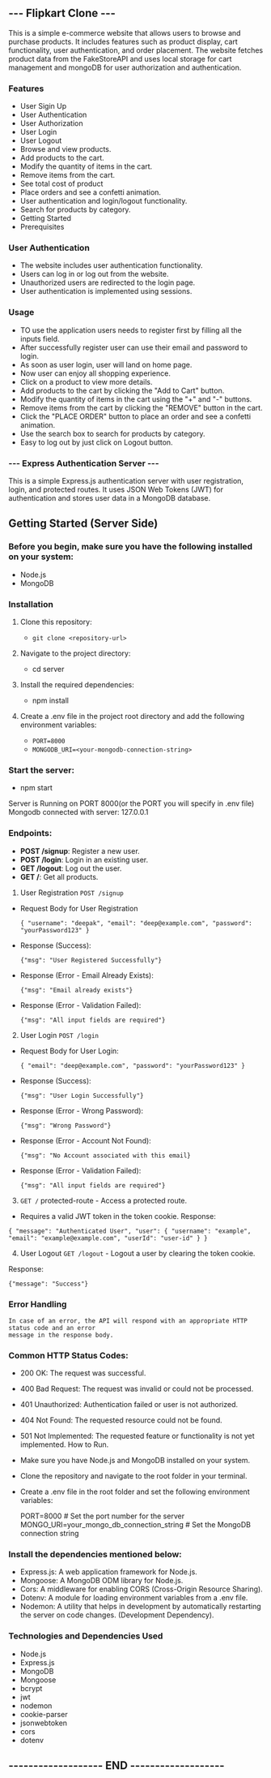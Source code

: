## --- Flipkart Clone --- ##
This is a simple e-commerce website that allows users to browse and purchase products. 
It includes features such as product display, cart functionality, user authentication, 
and order placement. The website fetches product data from the FakeStoreAPI and uses 
local storage for cart management and mongoDB for user authorization and authentication.

### Features
  - User Sigin Up
  - User Authentication
  - User Authorization
  - User Login
  - User Logout
  - Browse and view products.
  - Add products to the cart.
  - Modify the quantity of items in the cart.
  - Remove items from the cart.
  - See total cost of product
  - Place orders and see a confetti animation.
  - User authentication and login/logout functionality.
  - Search for products by category.
  - Getting Started
  - Prerequisites

### User Authentication
  - The website includes user authentication functionality.
  - Users can log in or log out from the website.
  - Unauthorized users are redirected to the login page.
  - User authentication is implemented using sessions.

### Usage
  - TO use the application users needs to register first by filling all the inputs field.
  - After successfully register user can use their email and password to login.
  - As soon as user login, user will land on home page.
  - Now user can enjoy all shopping experience.
  - Click on a product to view more details.
  - Add products to the cart by clicking the "Add to Cart" button.
  - Modify the quantity of items in the cart using the "+" and "-" buttons.
  - Remove items from the cart by clicking the "REMOVE" button in the cart.
  - Click the "PLACE ORDER" button to place an order and see a confetti animation.
  - Use the search box to search for products by category.
  - Easy to log out by just click on Logout button.

### --- Express Authentication Server --- ###
This is a simple Express.js authentication server with user registration, login,
and protected routes. It uses JSON Web Tokens (JWT) for authentication and stores 
user data in a MongoDB database.

## Getting Started (Server Side)

### Before you begin, make sure you have the following installed on your system:
- Node.js
- MongoDB

### Installation

1. Clone this repository:
   - `git clone <repository-url>`

2. Navigate to the project directory:
   - cd server

3. Install the required dependencies:
   - npm install

4. Create a .env file in the project root directory and add the following environment variables:
   - `PORT=8000`
   - `MONGODB_URI=<your-mongodb-connection-string>`

### Start the server:
   - npm start

Server is Running on PORT 8000(or the PORT you will specify in .env file)
Mongodb connected with server: 127.0.0.1

### Endpoints:

- **POST /signup**: Register a new user.
- **POST /login**: Login in an existing user.
- **GET /logout**: Log out the user.
- **GET /**: Get all products.

1. User Registration
  `POST /signup`

- Request Body for User Registration

  `{
   "username": "deepak",
   "email": "deep@example.com",
   "password": "yourPassword123"
 }`

- Response (Success):

  `{"msg": "User Registered Successfully"}`

- Response (Error - Email Already Exists):

  `{"msg": "Email already exists"}`

- Response (Error - Validation Failed):

  `{"msg": "All input fields are required"}`

2. User Login
  `POST /login`

- Request Body for User Login:

  `{
    "email": "deep@example.com",
    "password": "yourPassword123"
  }`

- Response (Success):

  `{"msg": "User Login Successfully"}`

- Response (Error - Wrong Password):

  `{"msg": "Wrong Password"}`

- Response (Error - Account Not Found):

  `{"msg": "No Account associated with this email}`

- Response (Error - Validation Failed):

  `{"msg": "All input fields are required"}`

3. `GET /` protected-route - Access a protected route.

- Requires a valid JWT token in the token cookie.
Response:

`{
  "message": "Authenticated User",
  "user": {
    "username": "example",
    "email": "example@example.com",
    "userId": "user-id"
  }
}`

4. User Logout
`GET /logout` - Logout a user by clearing the token cookie.

Response:

`{"message": "Success"}`

### Error Handling

    In case of an error, the API will respond with an appropriate HTTP status code and an error
    message in the response body.

### Common HTTP Status Codes:

- 200 OK: The request was successful.
- 400 Bad Request: The request was invalid or could not be processed.
- 401 Unauthorized: Authentication failed or user is not authorized.
- 404 Not Found: The requested resource could not be found.
- 501 Not Implemented: The requested feature or functionality is not yet implemented.
  How to Run.
- Make sure you have Node.js and MongoDB installed on your system.
- Clone the repository and navigate to the root folder in your terminal.
- Create a .env file in the root folder and set the following environment variables:

  PORT=8000 # Set the port number for the server
  MONGO_URI=your_mongo_db_connection_string # Set the MongoDB connection string

### Install the dependencies mentioned below:

- Express.js: A web application framework for Node.js.
- Mongoose: A MongoDB ODM library for Node.js.
- Cors: A middleware for enabling CORS (Cross-Origin Resource Sharing).
- Dotenv: A module for loading environment variables from a .env file.
- Nodemon: A utility that helps in development by automatically restarting the server on code
  changes. (Development Dependency).

### Technologies and Dependencies Used

- Node.js
- Express.js
- MongoDB
- Mongoose
- bcrypt
- jwt
- nodemon
- cookie-parser
- jsonwebtoken
- cors
- dotenv

## ------------------- END ------------------- ##






